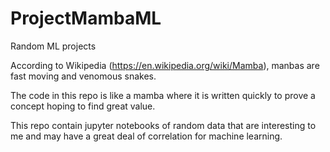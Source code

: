 # ProjectMambaML
Random ML projects

According to Wikipedia (https://en.wikipedia.org/wiki/Mamba), manbas are fast moving and venomous snakes. 

The code in this repo is like a mamba where it is written quickly to prove a concept hoping to find great value.

This repo contain jupyter notebooks of random data that are interesting to me and may have a great deal of correlation for machine learning.

